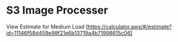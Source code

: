 # S3 Image Processer

View Estimate for Medium Load [https://calculator.aws/#/estimate?id=11146f58d459e98f21e6b13719a4b71998615c06]